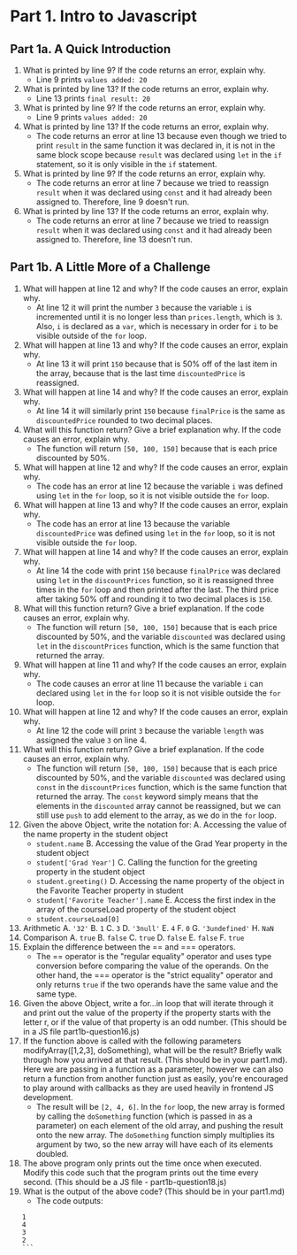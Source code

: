 # Part 1. Intro to Javascript

## Part 1a. A Quick Introduction

1. What is printed by line 9? If the code returns an error, explain why.
   * Line 9 prints `values added: 20`
2. What is printed by line 13? If the code returns an error, explain why.
   * Line 13 prints `final result: 20`
3. What is printed by line 9? If the code returns an error, explain why.
   * Line 9 prints `values added: 20`
4. What is printed by line 13? If the code returns an error, explain why.
   * The code returns an error at line 13 because even though we tried to print `result` in the same function it was declared in, it is not in the same block scope because `result` was declared using `let` in the `if` statement, so it is only visible in the `if` statement.
5. What is printed by line 9? If the code returns an error, explain why.
   * The code returns an error at line 7 because we tried to reassign `result` when it was declared using `const` and it had already been assigned to. Therefore, line 9 doesn't run.
6. What is printed by line 13? If the code returns an error, explain why.
   * The code returns an error at line 7 because we tried to reassign `result` when it was declared using `const` and it had already been assigned to. Therefore, line 13 doesn't run.


## Part 1b. A Little More of a Challenge

1. What will happen at line 12 and why? If the code causes an error, explain why.
   * At line 12 it will print the number `3` because the variable `i` is incremented until it is no longer less than `prices.length`, which is `3`. Also, `i` is declared as a `var`, which is necessary in order for `i` to be visible outside of the `for` loop.
2. What will happen at line 13 and why? If the code causes an error, explain why.
   * At line 13 it will print `150` because that is 50% off of the last item in the array, because that is the last time `discountedPrice` is reassigned.
3. What will happen at line 14 and why? If the code causes an error, explain why.
   * At line 14 it will similarly print `150` because `finalPrice` is the same as `discountedPrice` rounded to two decimal places.
4. What will this function return? Give a brief explanation why. If the code causes an error, explain why.
   * The function will return `[50, 100, 150]` because that is each price discounted by 50%.
5. What will happen at line 12 and why?  If the code causes an error, explain why.
   * The code has an error at line 12 because the variable `i` was defined using `let` in the `for` loop, so it is not visible outside the `for` loop.
6. What will happen at line 13 and why? If the code causes an error, explain why.
   * The code has an error at line 13 because the variable `discountedPrice` was defined using `let` in the `for` loop, so it is not visible outside the `for` loop.
7. What will happen at line 14 and why? If the code causes an error, explain why.
   * At line 14 the code with print `150` because `finalPrice` was declared using `let` in the `discountPrices` function, so it is reassigned three times in the `for` loop and then printed after the last. The third price after taking 50% off and rounding it to two decimal places is `150`.
8. What will this function return? Give a brief explanation. If the code causes an error, explain why.
   * The function will return `[50, 100, 150]` because that is each price discounted by 50%, and the variable `discounted` was declared using `let` in the `discountPrices` function, which is the same function that returned the array.
9.  What will happen at line 11 and why? If the code causes an error, explain why.
    * The code causes an error at line 11 because the variable `i` can declared using `let` in the `for` loop so it is not visible outside the `for` loop.
10. What will happen at line 12 and why? If the code causes an error, explain why.
    * At line 12 the code will print `3` because the variable `length` was assigned the value `3` on line 4.
11. What will this function return? Give a brief explanation. If the code causes an error, explain why.
    * The function will return `[50, 100, 150]` because that is each price discounted by 50%, and the variable `discounted` was declared using `const` in the `discountPrices` function, which is the same function that returned the array. The `const` keyword simply means that the elements in the `discounted` array cannot be reassigned, but we can still use `push` to add element to the array, as we do in the `for` loop.
12. Given the above Object, write the notation for:
    A. Accessing the value of the name property in the student object
       * `student.name`
    B. Accessing the value of the Grad Year property in the student object
       * `student['Grad Year']`
    C. Calling the function for the greeting property in the student object
       * `student.greeting()`
    D. Accessing the name property of the object in the Favorite Teacher property in student
       * `student['Favorite Teacher'].name`
    E. Access the first index in the array of the courseLoad property of the student object
       * `student.courseLoad[0]`
13. Arithmetic
    A. `'32'`
    B. `1`
    C. `3`
    D. `'3null'`
    E. `4`
    F. `0`
    G. `'3undefined'`
    H. `NaN`
14. Comparison
    A. `true`
    B. `false`
    C. `true`
    D. `false`
    E. `false`
    F. `true`
15. Explain the difference between the == and === operators.
    * The == operator is the "regular equality" operator and uses type conversion before comparing the value of the operands. On the other hand, the === operator is the "strict equality" operator and only returns `true` if the two operands have the same value and the same type.
16. Given the above Object, write a for...in loop that will iterate through it and print out the value of the property if the property starts with the letter r, or if the value of that property is an odd number.  (This should be in a JS file part1b-question16.js)
17. If the function above is called with the following parameters modifyArray([1,2,3], doSomething), what will be the result? Briefly walk through how you arrived at that result. (This should be in your part1.md). Here we are passing in a function as a parameter, however we can also return a function from another function just as easily, you're encouraged to play around with callbacks as they are used heavily in frontend JS development.
    * The result will be `[2, 4, 6]`. In the `for` loop, the new array is formed by calling the `doSomething` function (which is passed in as a parameter) on each element of the old array, and pushing the result onto the new array. The `doSomething` function simply multiplies its argument by two, so the new array will have each of its elements doubled.
18. The above program only prints out the time once when executed. Modify this code such that the program prints out the time every second.  (This should be a JS file - part1b-question18.js)
19. What is the output of the above code? (This should be in your part1.md)
    * The code outputs:
   ```
      1
      4
      3
      2
      ```